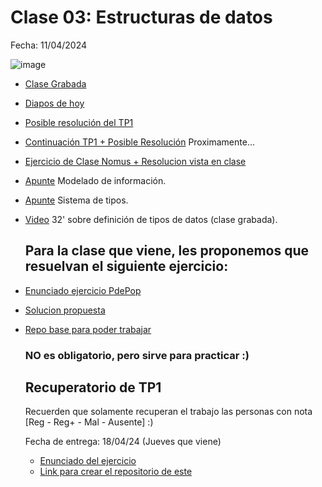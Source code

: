 # Clase 03: Estructuras de datos

Fecha: 11/04/2024

![image](https://github.com/pdepjm/bitacoras/assets/87919995/666ac8a5-8dea-4e22-b31e-2c41796c8ff2)

* [Clase Grabada](https://drive.google.com/file/d/1qImBB6Nu-zn-AQrZ5DSfLwGV6c74VL4v/view?usp=sharing)
* [Diapos de hoy](https://docs.google.com/presentation/d/1JtZzfINXaNt6SbWgqq7u2SeGDPLnTsokNKOxw_Jurcc/edit?usp=sharing)
* [Posible resolución del TP1](https://github.com/pdepjm/2024-f-tp1sueldo-asanzo/blob/main/src/Library.hs)
* [Continuación TP1 + Posible Resolución]() Proximamente...
* [Ejercicio de Clase Nomus + Resolucion vista en clase](https://github.com/pdepjm/2024-f-practica-nomus)
* [Apunte](https://docs.google.com/document/d/11C2UAbP70dP7sTID-ZxJm_a-5ypKxQUEuZr6GVk5yFI/edit) Modelado de información.
* [Apunte](https://docs.google.com/document/d/1q2o2zCBU2LOfJs3nWG7-r6SaFHCIU5c0M4CJNmqOIO0/edit) Sistema de tipos.
* [Video](https://www.youtube.com/watch?v=-nxoHX45o48&ab_channel=LucasSpigariol) 32' sobre definición de tipos de datos (clase grabada).

  ## Para la clase que viene, les proponemos que resuelvan el siguiente ejercicio:

* [Enunciado ejercicio PdePop](https://docs.google.com/document/d/1YSQqvULGcSTmLB9vcSMPWOABbtqqg8MS3zHinHD2f28/edit?usp=sharing)
* [Solucion propuesta](https://github.com/pdepjm/2024-f-practica-pdepop/blob/main/src/Library.hs)
* [Repo base para poder trabajar](https://github.com/pdepjm/2024-f-repoBase)

  ### NO es obligatorio, pero sirve para practicar :)

  ## Recuperatorio de TP1
    Recuerden que solamente recuperan el trabajo las personas con nota [Reg - Reg+ - Mal - Ausente] :)

    Fecha de entrega: 18/04/24 (Jueves que viene)
    
  * [Enunciado del ejercicio](https://docs.google.com/document/d/1PfexwewKen_KTuM-tUjftch7E3LiCH7r4Jy-0MLL4AM/edit?usp=drivesdk)
  * [Link para crear el repositorio de este](https://classroom.github.com/a/IQ0cbQHJ)

  
